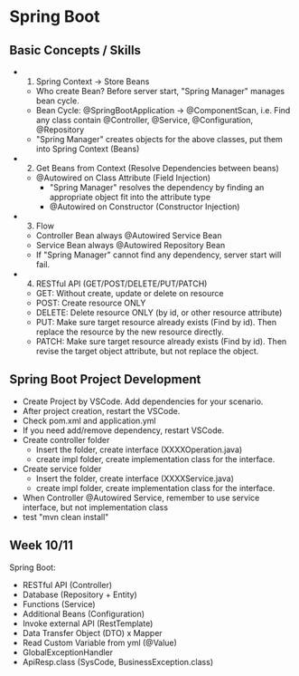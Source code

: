 # Spring Boot

## Basic Concepts / Skills
- 1. Spring Context -> Store Beans
    - Who create Bean? Before server start, "Spring Manager" manages bean cycle.
    - Bean Cycle: @SpringBootApplication -> @ComponentScan, i.e. Find any class contain @Controller, @Service, @Configuration, @Repository
    - "Spring Manager" creates objects for the above classes, put them into Spring Context (Beans)
- 2. Get Beans from Context (Resolve Dependencies between beans)
    - @Autowired on Class Attribute (Field Injection)
        - "Spring Manager" resolves the dependency by finding an appropriate object fit into the attribute type
        - @Autowired on Constructor (Constructor Injection)
- 3. Flow
    - Controller Bean always @Autowired Service Bean
    - Service Bean always @Autowired Repository Bean
    - If "Spring Manager" cannot find any dependency, server start will fail.
- 4. RESTful API (GET/POST/DELETE/PUT/PATCH)
    - GET: Without create, update or delete on resource
    - POST: Create resource ONLY
    - DELETE: Delete resource ONLY (by id, or other resource attribute)
    - PUT: Make sure target resource already exists (Find by id). Then replace the resource by the new resource directly.
    - PATCH: Make sure target resource already exists (Find by id). Then revise the target object attribute, but not replace the object.

## Spring Boot Project Development
- Create Project by VSCode. Add dependencies for your scenario.
- After project creation, restart the VSCode.
- Check pom.xml and application.yml
- If you need add/remove dependency, restart VSCode.
- Create controller folder
    - Insert the folder, create interface (XXXXOperation.java)
    - create impl folder, create implementation class for the interface.
- Create service folder
    - Insert the folder, create interface (XXXXService.java)
    - create impl folder, create implementation class for the interface.
- When Controller @Autowired Service, remember to use service interface, but not implementation class
- test "mvn clean install"

## Week 10/11
Spring Boot:
- RESTful API (Controller)
- Database (Repository + Entity)
- Functions (Service)
- Additional Beans (Configuration)
- Invoke external API (RestTemplate)
- Data Transfer Object (DTO) x Mapper
- Read Custom Variable from yml (@Value)
- GlobalExceptionHandler
- ApiResp.class (SysCode, BusinessException.class)